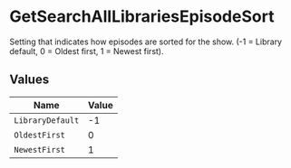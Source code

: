 # GetSearchAllLibrariesEpisodeSort

Setting that indicates how episodes are sorted for the show. (-1 = Library default, 0 = Oldest first, 1 = Newest first).


## Values

| Name             | Value            |
| ---------------- | ---------------- |
| `LibraryDefault` | -1               |
| `OldestFirst`    | 0                |
| `NewestFirst`    | 1                |